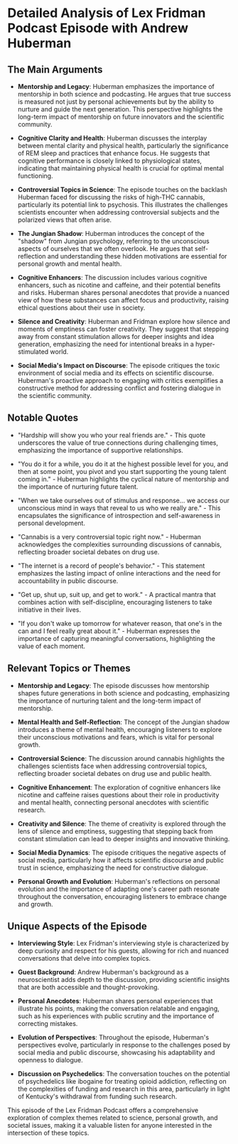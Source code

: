# Detailed Analysis of Lex Fridman Podcast Episode with Andrew Huberman

## The Main Arguments

- **Mentorship and Legacy**: Huberman emphasizes the importance of mentorship in both science and podcasting. He argues that true success is measured not just by personal achievements but by the ability to nurture and guide the next generation. This perspective highlights the long-term impact of mentorship on future innovators and the scientific community.

- **Cognitive Clarity and Health**: Huberman discusses the interplay between mental clarity and physical health, particularly the significance of REM sleep and practices that enhance focus. He suggests that cognitive performance is closely linked to physiological states, indicating that maintaining physical health is crucial for optimal mental functioning.

- **Controversial Topics in Science**: The episode touches on the backlash Huberman faced for discussing the risks of high-THC cannabis, particularly its potential link to psychosis. This illustrates the challenges scientists encounter when addressing controversial subjects and the polarized views that often arise.

- **The Jungian Shadow**: Huberman introduces the concept of the "shadow" from Jungian psychology, referring to the unconscious aspects of ourselves that we often overlook. He argues that self-reflection and understanding these hidden motivations are essential for personal growth and mental health.

- **Cognitive Enhancers**: The discussion includes various cognitive enhancers, such as nicotine and caffeine, and their potential benefits and risks. Huberman shares personal anecdotes that provide a nuanced view of how these substances can affect focus and productivity, raising ethical questions about their use in society.

- **Silence and Creativity**: Huberman and Fridman explore how silence and moments of emptiness can foster creativity. They suggest that stepping away from constant stimulation allows for deeper insights and idea generation, emphasizing the need for intentional breaks in a hyper-stimulated world.

- **Social Media's Impact on Discourse**: The episode critiques the toxic environment of social media and its effects on scientific discourse. Huberman's proactive approach to engaging with critics exemplifies a constructive method for addressing conflict and fostering dialogue in the scientific community.

## Notable Quotes

- "Hardship will show you who your real friends are." - This quote underscores the value of true connections during challenging times, emphasizing the importance of supportive relationships.

- "You do it for a while, you do it at the highest possible level for you, and then at some point, you pivot and you start supporting the young talent coming in." - Huberman highlights the cyclical nature of mentorship and the importance of nurturing future talent.

- "When we take ourselves out of stimulus and response... we access our unconscious mind in ways that reveal to us who we really are." - This encapsulates the significance of introspection and self-awareness in personal development.

- "Cannabis is a very controversial topic right now." - Huberman acknowledges the complexities surrounding discussions of cannabis, reflecting broader societal debates on drug use.

- "The internet is a record of people's behavior." - This statement emphasizes the lasting impact of online interactions and the need for accountability in public discourse.

- "Get up, shut up, suit up, and get to work." - A practical mantra that combines action with self-discipline, encouraging listeners to take initiative in their lives.

- "If you don't wake up tomorrow for whatever reason, that one's in the can and I feel really great about it." - Huberman expresses the importance of capturing meaningful conversations, highlighting the value of each moment.

## Relevant Topics or Themes

- **Mentorship and Legacy**: The episode discusses how mentorship shapes future generations in both science and podcasting, emphasizing the importance of nurturing talent and the long-term impact of mentorship.

- **Mental Health and Self-Reflection**: The concept of the Jungian shadow introduces a theme of mental health, encouraging listeners to explore their unconscious motivations and fears, which is vital for personal growth.

- **Controversial Science**: The discussion around cannabis highlights the challenges scientists face when addressing controversial topics, reflecting broader societal debates on drug use and public health.

- **Cognitive Enhancement**: The exploration of cognitive enhancers like nicotine and caffeine raises questions about their role in productivity and mental health, connecting personal anecdotes with scientific research.

- **Creativity and Silence**: The theme of creativity is explored through the lens of silence and emptiness, suggesting that stepping back from constant stimulation can lead to deeper insights and innovative thinking.

- **Social Media Dynamics**: The episode critiques the negative aspects of social media, particularly how it affects scientific discourse and public trust in science, emphasizing the need for constructive dialogue.

- **Personal Growth and Evolution**: Huberman's reflections on personal evolution and the importance of adapting one's career path resonate throughout the conversation, encouraging listeners to embrace change and growth.

## Unique Aspects of the Episode

- **Interviewing Style**: Lex Fridman's interviewing style is characterized by deep curiosity and respect for his guests, allowing for rich and nuanced conversations that delve into complex topics.

- **Guest Background**: Andrew Huberman's background as a neuroscientist adds depth to the discussion, providing scientific insights that are both accessible and thought-provoking.

- **Personal Anecdotes**: Huberman shares personal experiences that illustrate his points, making the conversation relatable and engaging, such as his experiences with public scrutiny and the importance of correcting mistakes.

- **Evolution of Perspectives**: Throughout the episode, Huberman's perspectives evolve, particularly in response to the challenges posed by social media and public discourse, showcasing his adaptability and openness to dialogue.

- **Discussion on Psychedelics**: The conversation touches on the potential of psychedelics like ibogaine for treating opioid addiction, reflecting on the complexities of funding and research in this area, particularly in light of Kentucky's withdrawal from funding such research.

This episode of the Lex Fridman Podcast offers a comprehensive exploration of complex themes related to science, personal growth, and societal issues, making it a valuable listen for anyone interested in the intersection of these topics.